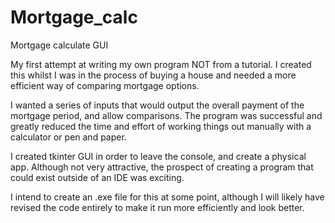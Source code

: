 # Mortgage_calc
Mortgage calculate GUI

My first attempt at writing my own program NOT from a tutorial.
I created this whilst I was in the process of buying a house and needed a more efficient way of comparing mortgage options.

I wanted a series of inputs that would output the overall payment of the mortgage period, and allow comparisons.
The program was successful and greatly reduced the time and effort of working things out manually with a calculator or pen and paper. 

I created tkinter GUI in order to leave the console, and create a physical app. 
Although not very attractive, the prospect of creating a program that could exist outside of an IDE was exciting. 

I intend to create an .exe file for this at some point, although I will likely have revised the code entirely to make it run more efficiently and look better.
